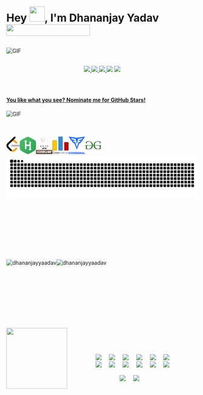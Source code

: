 <h1>Hey <img src="https://media.giphy.com/media/hvRJCLFzcasrR4ia7z/giphy.gif" height="40px" width="40px">, I'm Dhananjay Yadav <img src="https://github.com/dhananjayyaadav/images/blob/master/Profile%20Readme/My%20Name%20Gif.gif" height="30px" width="220px"></h1>
<div>
  <img align="middle" alt="GIF" src="https://readme-typing-svg.herokuapp.com?lines=I'm+a+Computer+Science+Student;I'm+an+Software+Developer;I'm+a+MERN+Developer;I'm+a++Freelancer;I+am+a+Machine+Learning+AI+Enthusiast"/>
</div>
<br />
<div>
  <p align="middle">
  <a href="https://www.linkedin.com/in/dhananjayyaadav">
  <img src="https://img.shields.io/badge/Linkedin-blue?style=flat&logo=linkedin&labelColor=blue">
  </a>
  <a href="mailto:ydhananjay2001@gmail.com?subject=Hello%20Dhananjay,%20From%20Github">
  <img src="https://img.shields.io/badge/-Gmail-%23db483b?style=flat&logo=Gmail&labelColor=red&logoColor=white">
  </a>
  <a href="https://www.facebook.com/profile.php?id=100014723257706">
  <img src="https://img.shields.io/badge/-Facebook-%230d8bf1?style=flat&logo=Facebook&logoColor=white">
  </a>
  <img src="https://img.shields.io/badge/-Instagram-%23E4405F?style=flat&logo=Instagram&logoColor=white">
  </a>
  <a href="https://twitter.com/dhananjayyaadav">
  <img src="https://img.shields.io/badge/-Twitter-%231a91da?style=flat&logo=Twitter&logoColor=white">
</a>
</div>

<br />
<br />

[**You like what you see? Nominate me for GitHub Stars!**](https://stars.github.com/nominate/)
<div>
  <img align="middle" alt="GIF" src="https://github.com/dhananjayyaadav/images/blob/master/Profile%20Readme/Readme%20Header.gif"/>
</div>

<!-- <div>
  <img align="right" alt="GIF" height="300px" src="https://github.com/dhananjayyaadav/images/blob/master/Profile%20Readme/Readme%20Header.gif"/>
</div> -->


<br />
<br />
<br />
<div>
<a href="https://leetcode.com/dhananjayyaadav/">
  <img align="left" alt="Dhananjay's Leetcode" height="40px" width="35px" src="https://github.com/sagnikghoshcr7/images/blob/master/LeetCode_logo.png" />
</a>
<a href="https://www.hackerrank.com/dhananjayyaadav/">
  <img align="left" alt="Dhananjay's HackerRank" height="46px" width="43px" src="https://github.com/sagnikghoshcr7/images/blob/master/HackerRank.png" />
</a>
<a href="https://www.codechef.com/users/dhananjayyadav/">
  <img align="left" alt="Dhananjay's CodeChef" height="46px" width="43px" src="https://github.com/sagnikghoshcr7/images/blob/master/CodeChef%20Logo.png" />
</a>
<a href="https://codeforces.com/profile/dhananjayyaadav/">
  <img align="left" alt="Dhananjay's CodeForces" height="46px" width="43px" src="https://github.com/sagnikghoshcr7/images/blob/master/CodeForces%20Logo.png" />
</a>
<a href="https://app.codesignal.com/profile/dhananjayyaadav/">
  <img align="left" alt="Dhananjay's CodeSignal" height="46px" width="43px" src="https://github.com/sagnikghoshcr7/images/blob/master/codesignal_logo.png" />
</a>
<a href="https://auth.geeksforgeeks.org/user/dhananjay_yaadav/practice/">
  <img align="left" alt="Dhananjay's GeeksforGeeks" height="46px" width="43px" src="https://github.com/sagnikghoshcr7/images/blob/master/GeeksforGeeks%20logo.png" />
</a>
</div>
<br />
<br />
<br />

<div>
  <img align="left" alt="GIF" src="https://github.com/sagnikghoshcr7/images/blob/master/Profile%20Readme/github-contribution-grid-snake.svg"/>
</div>

<br />
<br />
<br />
<br />
<br />
<br />
<br />
<br />
<br />
<br />
<br />
<br />

<div>
<br />
<br />
<br />
<br />
<!-- <p align="center">
<img align="left" height="200" src="https://github-readme-stats.vercel.app/api?username=dhananjayyaadav&theme=onedark" alt="dhananjayyaadav"/> 
<img align="left" height="200" width="230" src="https://github-readme-stats.vercel.app/api/top-langs/?username=dhananjayyaadav&hide=css&theme=nord" alt="dhananjayyaadav" /> -->
<img align="left" height="180" src="https://readme-stats.clckblog.space/api?username=dhananjayyaadav&theme=onedark" alt="dhananjayyaadav"/> 
<img align="left" height="180" width="230" src="https://readme-stats.clckblog.space/api/top-langs/?username=dhananjayyaadav&hide=css&theme=nord" alt="dhananjayyaadav" />
<img align="left" src="https://octodex.github.com/images/daftpunktocat-thomas.gif" height="160px" width="160px">
<!-- <img src="https://octodex.github.com/images/daftpunktocat-guy.gif" height="160px" width="160px"> -->
</p>
</div>

<br />
<br />
<br />
<br />
<br />
<br />
<br />
<br />
<br />
<br />
<br />
<br />
<br />

<p align="center">
  <img src="https://img.shields.io/badge/-React-black?style=for-the-badge&logo=react" />&nbsp;&nbsp;&nbsp;&nbsp;
  <img src="https://img.shields.io/badge/-JavaScript-black?style=for-the-badge&logo=javascript" />&nbsp;&nbsp;&nbsp;&nbsp;
  <img src="https://img.shields.io/badge/-Angular-black?style=for-the-badge&logo=angular&logoColor=ff0000" />&nbsp;&nbsp;&nbsp;&nbsp;
<!--   <img src="https://img.shields.io/badge/-TypeScript-007ACC?style=for-the-badge&logo=typescript" />&nbsp;&nbsp;&nbsp;&nbsp; -->
  <img src="https://img.shields.io/badge/-Flask-black?style=for-the-badge&logo=flask" />&nbsp;&nbsp;&nbsp;&nbsp;
  <img src="https://img.shields.io/badge/-Python-black?style=for-the-badge&logo=Python" />&nbsp;&nbsp;&nbsp;&nbsp;
  <img src="https://img.shields.io/badge/-Web 3.O-black?style=for-the-badge&logo=Web 3.O&logoColor=007afb" />
  <br/>
<!--   <img src="https://img.shields.io/badge/-Dart-black?style=for-the-badge&logo=dart&logoColor=007afb" />&nbsp;&nbsp;&nbsp;&nbsp; -->
  <img src="https://img.shields.io/badge/-Nodejs-black?style=for-the-badge&logo=Node.js" />&nbsp;&nbsp;&nbsp;&nbsp;
  <img src="https://img.shields.io/badge/-Solidity-E34F26?style=for-the-badge&logo=Solidity&logoColor=white" />&nbsp;&nbsp;&nbsp;&nbsp;
  <img src="https://img.shields.io/badge/-CSS3-1572B6?style=for-the-badge&logo=css3" />&nbsp;&nbsp;&nbsp;&nbsp;
  <img src="https://img.shields.io/badge/-MongoDB-black?style=for-the-badge&logo=mongodb" />&nbsp;&nbsp;&nbsp;&nbsp;
  <img src="https://img.shields.io/badge/-Git-black?style=for-the-badge&logo=git" />&nbsp;&nbsp;&nbsp;&nbsp;
  <img src="https://img.shields.io/badge/-GitHub-181717?style=for-the-badge&logo=github" />
  <br/>
  <br/>
  <img src="https://img.shields.io/badge/OS-Ubuntu%2020.04%20LTS-informational?style=for-the-badge&logo=ubuntu&logoColor=white" />&nbsp;&nbsp;&nbsp;&nbsp;
  <img src="https://img.shields.io/badge/Editor-VSCode-blue?style=for-the-badge&logo=visual-studio-code&logoColor=white" />&nbsp;&nbsp;&nbsp;&nbsp;
  <br/>
  <br/>
</p>

